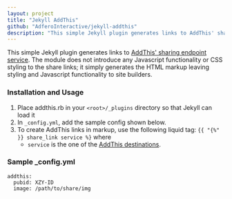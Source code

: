 ```yaml
---
layout: project
title: "Jekyll AddThis"
github: "AdferoInteractive/jekyll-addthis"
description: "This simple Jekyll plugin generates links to AddThis' sharing endpoint service."
---
```


This simple Jekyll plugin generates links to [AddThis' sharing endpoint service](http://support.addthis.com/customer/portal/articles/381265-addthis-sharing-endpoints#.UsxoUGRDtDI). The module does not introduce any Javascript functionality or CSS styling to the share links; it simply generates the HTML markup leaving styling and Javascript functionality to site builders.

### Installation and Usage

1. Place addthis.rb in your `<root>/_plugins` directory so that Jekyll can load it
2. In `_config.yml`, add the sample config shown below.
1. To create AddThis links in markup, use the following liquid tag: `{{ "{%" }} share_link service %}` where
    - `service` is the one of the [AddThis destinations](http://www.addthis.com/services/list).
    
### Sample _config.yml

```
addthis:
  pubid: XZY-ID
  image: /path/to/share/img
```